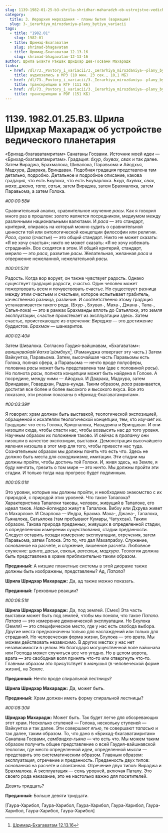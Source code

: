 ```yaml
---
slug: 1139-1982-01-25-b3-shrila-shridhar-maharadzh-ob-ustrojstve-vedicheskogo-planetariya
category:
  title: 3. Иерархия мироздания - планы бытия (вариации)
  slug: 3-_ierarhiya_mirozdaniya-plany_bytiya_variacii
tags:
  - title: "1982.01"
    slug: 1982-01
  - title: Шримад-Бхагаватам
    slug: shrimad-bhagavatam
  - title: Шримад-Бхагаватам 12.13.16
    slug: shrimad-bhagavatam-12-13-16
author: Шрила Бхакти Ракшак Шридхар Дев-Госвами Махарадж
links:
  - href: /dl/73._Povtory_i_variacii/3._Ierarhiya_mirozdaniya--plany_bytiya_(variacii)/1139_1982.01.25.B3_SridharMj_Shrila_Sridhar_Maharaj_ob_ustroystve_vedicheskogo_planetariya.mp3
    title: аудиозапись в MP3 (10 мин. 23 сек., 10,1 МБ)
  - href: /dl/73._Povtory_i_variacii/3._Ierarhiya_mirozdaniya--plany_bytiya_(variacii)/1139_1982.01.25.B3_SridharMj_Shrila_Sridhar_Maharaj_ob_ustroystve_vedicheskogo_planetariya.rtf
    title: транскрипцию в RTF (111 КБ)
  - href: /dl/73._Povtory_i_variacii/3._Ierarhiya_mirozdaniya--plany_bytiya_(variacii)/1139_1982.01.25.B3_SridharMj_Shrila_Sridhar_Maharaj_ob_ustroystve_vedicheskogo_planetariya.pdf
    title: транскрипцию в PDF (151 КБ)
---
```


# 1139. 1982.01.25.B3. Шрила Шридхар Махарадж об устройстве ведического планетария

«Брихад-бхагаватамритам» Санатаны Госвами. Источник моей идеи — «Брихад-бхагаватамритам». Градация: *бхур*, *бхувах*, *свах* и так далее. Затем Вираджа, Брахмалока, Шивалока, Паравьома и Айодхья, Мадхура, Дварака, Вриндаван. Подобная градация представлена там детально, подробно. Детальное и подробное описание, какова градация, что есть Бхулока, что есть Бхуварлока. *Бхур*, *бхувах*, *свах*, *маха*, *джана*, *тапа*, *сатья*, затем Вираджа, затем Брахмалока, затем Паравьома, а затем Голока.

*#00:00:58#*

Сравнительный анализ, сравнительное изучение *расы*. Как я говорил много раз в прошлом: золото является посредником, медиумом между различными национальными валютами. И *раса* — это стандарт, критерий, опираясь на который можно судить о сравнительной ценности той или онтологической концепции философии или религии. *Раса*, *сукха* (счастье) — это общий стандарт. Никто не может сказать: «Я не хочу счастья»; никто не может сказать: «Я не хочу избежать страданий». Все сходятся в этом. И общий критерий, стандарт, мерило — это *раса*, развитие *расы*. Желательная, желанная *раса* и отвержение нежеланной, нежелательной *расы*.

*#00:01:52#*

Радость. Когда вор ворует, он также чувствует радость. Однако существует градация радости, счастья. Один человек может пожертвовать всем и почувствовать счастье. Но существует разница между этим счастьем и счастьем, которое испытывает грабитель, качественная разница, различие. И соответственно этому градация устанавливается такого рода. (Бхур-, Бхувах-, Маха-, Джана-, Тапа-, Сатья-лока) — это в рамках Брахманды вплоть до Сатьялоки, это земля эксплуатации, счастье проистекает из эксплуатации здесь. Затем счастье, проистекающее из отречения: *Вираджа* — это достижение буддистов. *Брахман* — шанкаритов.

*#00:02:40#*

Затем Шивалока. Согласно Гаудия-вайшнавам, «Бхагаватам»: *ваиш̣н̣ава̄на̄м̇ йатха̄ ш́амбхух̣*[^_ftn1]. (Рамануджа отвергает эту часть.) Затем Вайкунтха, Паравьома. Затем, высочайшая часть Паравьомы есть Голока, полная сфера, а Паравьома — нечто вроде полусферы, половина *расы* может быть представлена там (две с половиной *расы*). Но полнота *расы*, полнота концепции может быть найдена в Голоке. А посредине, между ними — Айодхья. И Дварака, Мадхура, затем Вриндаван, Говардхан, Радха-кунда. Таким образом, *раса* развивается, достигая все более и более высокого и высокого вкуса. Все это показано, эти реалии показаны в «Брихад-бхагаватамритам».

*#00:03:39#*

Я говорил: храм должен быть выставкой, теологической экспозицией, обращенной к искателям теологической концепции, тем, кто изучает их. Градация: что есть Голока, Кришналока, Навадвипа и Вриндаван. И они низошли сюда, чтобы спасти нас, чтобы возвысить нас до того уровня. Научным образом их положение таково. И сейчас в *прапанчу* они низошли в качестве экспозиции, выставки. Демонстрация высочайшего явления низошла в этот мир для того, чтобы привести нас туда. Сознательным образом мы должны понять что есть что. Здесь не должно быть места для *сахаджиизма*, имитации. Эти стадии мы должны пройти, чтобы достичь той Голоки. И, живя здесь, на Земле, я буду мечтать, грезить о том мире — это ничто. Мы должны пройти эти стадии. И только тогда наш прогресс будет подлинным.

*#00:05:01#*

Это уровни, которые мы должны пройти, и необходимо знакомство с их природой, с природой этих уровней. Что такое Тапалока? Характеристика Тапалоки таковы, человек, живущий в Тапалоке, его идеал таков. *Нава-йогендра* живут в Тапалоке. Вибху или Дхрува живет в Махарлоке. И Сварлока — Индра, Брахма. Маха-, Джана-, Тапалока, Гьяналока, Сатьялока (там пребывают Кумары, Чатухсан). Таким образом. Такова природа преданных, живущих в определенной стадии, в определенном измерении существования, стадии преданности. Следует оставить позади измерение эксплуатации, отречения, затем Паравьома, затем Голока. Это то, что дал Махапрабху. Служение, основанное на расчете, и служение, лишенное расчета. Любовное служение: *шанта*, *дасья*, *сакхья*, *ватсалья*, *мадхура*. Теология должна быть представлена в храме приблизительно таким образом.

**Преданный:** А низшие планетные системы в этой диораме также должны быть изображены, представлены? Ад, *Патала*?

**Шрила Шридхар Махарадж:** Да, ад также можно показать.

**Преданный:** Греховные реакции?

*#00:06:51#*

**Шрила Шридхар Махарадж:** Да, под землей. [Смех] Эта часть выставки может быть под землей, чтобы мы поняли, что такое *Патала*. *Патала* — это измерение демонической эксплуатации. Но Бхулока (Земля) — это специфическое место, где у нас есть свобода выбора. Другие места предназначены только для наслаждений или только для страданий. Но человеческая форма жизни, Бхулока — это врата. Мы можем действовать независимо. В других местах у нас нет независимости в целом. Но благодаря могущественной воле вайшнава или Господа может случиться все что угодно. Но в целом ворота, врата — это свободная воля принять что-то или отвергнуть что-то. Главным образом это присутствует в *манушья* (в человеческой форме жизни), на Земле.

**Преданный:** Нечто вроде спиральной лестницы?

**Шрила Шридхар Махарадж:** Да, может быть.

**Преданный:** Храм должен иметь форму спиральной лестницы?

*#00:08:30#*

**Шридхар Махарадж:** Может быть. Так будет легче для обозревающих этот храм. Несколько ступеней — Голока, нескольку ступеней — Вайкунтха и так далее. Эти совершают *ягью*, те совершают *тапасью* и так далее, таким образом. То, что дано в «Брихад-бхагаватамритам» Санатана Госвами, *самбандха-гьяна* — что есть что. Мы можем таким образом получить общее представление о всей Гаудия-вайшнавской теологии, где место определенной идеи, определенной мысли — представить это систематическим образом. Главным образом: эксплуатация, отречение и преданность. Преданность двух типов: основанная на расчете и спонтанная. Отречение двух типов: Вираджа и Брахмалока. А эксплуатация — семь уровней, включая Паталу. Это своего рода наказание, это не настолько важно для посетителей.

Девять тридцать?

**Преданный:** Больше девяти тридцати.

[Гаура-Харибол, Гаура-Харибол, Гаура-Харибол, Гаура-Харибол, Гаура-Харибол, Гаура-Харибол, Гаура-Харибол]



[^_ftn1]: [Шримад-Бхагаватам 12.13.16](../../notes/shrimad-bhagavatam/shrimad-bhagavatam-12-13-16.md)
